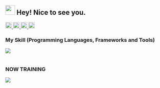 
<h2><img src="https://emojis.slackmojis.com/emojis/images/1531849430/4246/blob-sunglasses.gif?1531849430" width="30"/> Hey! Nice to see you.</h2>

<!-- **yhotta240/yhotta240** is a ✨ _special_ ✨ repository because its `README.md` (this file) appears on your GitHub profile.

Here are some ideas to get you started:

- 🔭 I’m currently working on ...
- 🌱 I’m currently learning ...
- 👯 I’m looking to collaborate on ...
- 🤔 I’m looking for help with ...
- 💬 Ask me about ...
- 📫 How to reach me: ...
- 😄 Pronouns: ...
- ⚡ Fun fact: ...
- -->
  
<p align="left">
  <a href="https://github.com/yhotta240">
    <img height="20" src="https://komarev.com/ghpvc/?username=yhotta240" />
  </a>
  <a href="https://github.com/yhotta240">
    <img height="20" src="https://img.shields.io/github/followers/yhotta240?label=follow&logo=github&style=flat" />
  </a>
  <a href="http://qiita.com/yhotta240">
    <img height="20" src="https://qiita-badge.apiapi.app/s/yhotta240/posts.svg" />
  </a>
  <a href="http://qiita.com/yhotta240">
    <img height="20" src="https://qiita-badge.apiapi.app/s/yhotta240/contributions.svg" />
  </a>
<!--   <a href="https://zenn.dev/yhotta240">
    <img height="20" src="https://badgen.org/img/zenn/yhotta240/articles?style=plastic" />
  </a> -->
</p>

### My Skill (Programming Languages, Frameworks and Tools)

<img src="https://skillicons.dev/icons?i=html,css,js,typescript,matlab,python,java,firebase,react,bootstrap,next,mysql,github,vscode,docker,discord,jquery,aws,flutter,git," /> <br /><br />

### NOW TRAINING

<img src="https://skillicons.dev/icons?i=react,next,typescript,matlab,vscode,github,aws,flutter,dart,python,java" /> 


